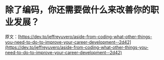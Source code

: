 # 除了编码，你还需要做什么来改善你的职业发展？

原文：[https://dev.to/jeffreyuvero/aside-from-coding-what-other-things-you-need-to-do-to-improve-your-career-development--2d42](https://dev.to/jeffreyuvero/aside-from-coding-what-other-things-you-need-to-do-to-improve-your-career-development--2d42)